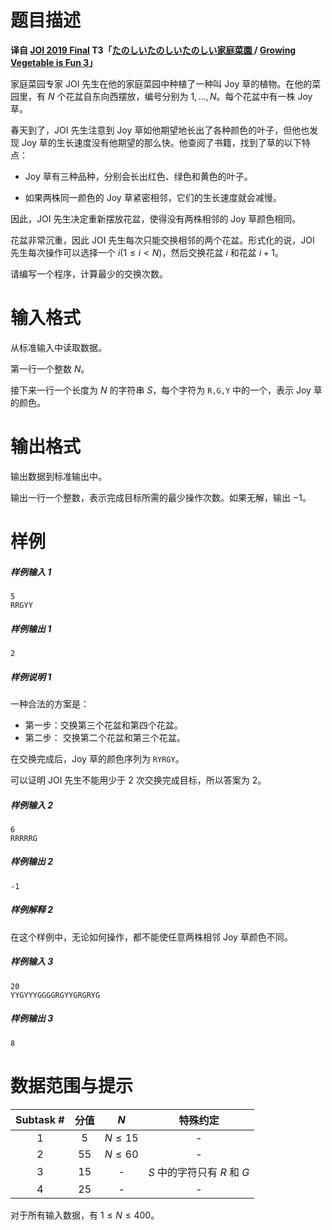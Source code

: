 
# 题目描述

**译自 [JOI 2019 Final](https://www.ioi-jp.org/joi/2018/2019-ho/index.html) T3「[たのしいたのしいたのしい家庭菜園 ](https://www.ioi-jp.org/joi/2018/2019-ho/2019-ho-t3.pdf) / [Growing Vegetable is Fun 3](https://www.ioi-jp.org/joi/2018/2019-ho/2019-ho-t3-en.pdf)」**

家庭菜园专家 JOI 先生在他的家庭菜园中种植了一种叫 Joy 草的植物。在他的菜园里，有 $N$ 个花盆自东向西摆放，编号分别为 $1, \ldots, N$。每个花盆中有一株 Joy 草。

春天到了，JOI 先生注意到 Joy 草如他期望地长出了各种颜色的叶子，但他也发现 Joy 草的生长速度没有他期望的那么快。他查阅了书籍，找到了草的以下特点：

* Joy 草有三种品种，分别会长出红色、绿色和黄色的叶子。

* 如果两株同一颜色的 Joy 草紧密相邻，它们的生长速度就会减慢。

因此，JOI 先生决定重新摆放花盆，使得没有两株相邻的 Joy 草颜色相同。

花盆非常沉重，因此 JOI 先生每次只能交换相邻的两个花盆。形式化的说，JOI 先生每次操作可以选择一个 $i  (1 \le i < N)$，然后交换花盆 $i$ 和花盆 $i+1$。

请编写一个程序，计算最少的交换次数。

# 输入格式

从标准输入中读取数据。

第一行一个整数 $N$。

接下来一行一个长度为 $N$ 的字符串 $S$，每个字符为 `R,G,Y` 中的一个，表示 Joy 草的颜色。 

# 输出格式

输出数据到标准输出中。

输出一行一个整数，表示完成目标所需的最少操作次数。如果无解，输出 $-1$。

# 样例

##### 样例输入 1
```plain
5
RRGYY
```

##### 样例输出 1
```plain
2
```

##### 样例说明 1

一种合法的方案是：
* 第一步：交换第三个花盆和第四个花盆。
* 第二步： 交换第二个花盆和第三个花盆。

在交换完成后，Joy 草的颜色序列为 `RYRGY`。

可以证明 JOI 先生不能用少于 $2$ 次交换完成目标，所以答案为 $2$。


##### 样例输入 2
```plain
6
RRRRRG
```

##### 样例输出 2
```plain
-1
```

##### 样例解释 2

在这个样例中，无论如何操作，都不能使任意两株相邻 Joy 草颜色不同。

##### 样例输入 3

```plain
20
YYGYYYGGGGRGYYGRGRYG
```

##### 样例输出 3

```plain
8
```

# 数据范围与提示

|Subtask #|分值|$N$|特殊约定|
|:-:|:-:|:-:|:-:|
|1|5|$N \le 15$|-|
|2|55|$N \le 60$|-|
|3|15|-|$S$ 中的字符只有 $R$ 和 $G$|
|4|25|-|-|

对于所有输入数据，有 $1 \le N \le 400$。

